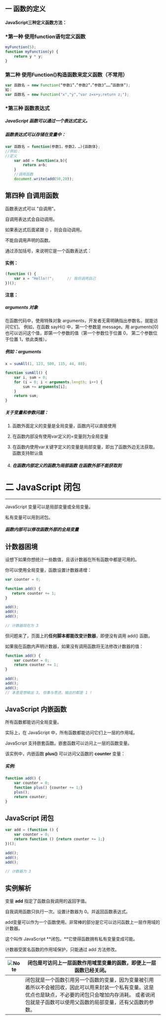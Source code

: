 ## 一 函数的定义

#### JavaScript三种定义函数方法：

### *第一种 使用function语句定义函数

```javascript
myFunction(5);
function myFunction(y) {
    return y * y;
}
```



### 第二种 使用Function()构造函数来定义函数（不常用）

```javascript
var 函数名 = new Function(“参数1”，”参数2”，”参数3”……”函数体”);
如：
var 函数名 = new Function("x","y","var z=x+y;return z;");
```



### *第三种 函数表达式

##### JavaScript 函数可以通过一个表达式定义。

##### 函数表达式可以存储在变量中：

```Javascript
var 函数名 = function(参数1，参数2，…){函数体};
//例如：
//定义
	var add = function(a,b){
		return a+b;
	}
	//调用函数
	document.write(add(50,20));
```



## 第四种 自调用函数

函数表达式可以 "自调用"。

自调用表达式会自动调用。

如果表达式后面紧跟 () ，则会自动调用。

不能自调用声明的函数。

通过添加括号，来说明它是一个函数表达式：

#### 实例：

```javascript
(function () {
    var x = "Hello!!";      // 我将调用自己
})();
```



#### 注意：

##### arguments 对象

在函数代码中，使用特殊对象 arguments，开发者无需明确指出参数名，就能访问它们。
例如，在函数 sayHi() 中，第一个参数是 message。用 arguments[0] 
也可以访问这个值，即第一个参数的值（第一个参数位于位置 0，
第二个参数位于位置 1，依此类推）。

##### 例如：arguments

```javascript
x = sumAll(1, 123, 500, 115, 44, 88);

function sumAll() {
    var i, sum = 0;
    for (i = 0; i < arguments.length; i++) {
        sum += arguments[i];
    }
    return sum;
}
```



#####  关于变量和参数问题：

1. 函数外面定义的变量是全局变量，函数内可以直接使用

2. 在函数内部没有使用var定义的=变量则为全局变量

3. 在函数内使用var关键字定义的变量是局部变量，即出了函数外边无法获取。
   函数支持默认值

4. ##### 在函数内部定义的函数为局部函数 在函数外部不能获取到

# 二 JavaScript 闭包

------

JavaScript 变量可以是局部变量或全局变量。

私有变量可以用到闭包。

##### 函数内部可以修改函数外部的全局变量

## 计数器困境

设想下如果你想统计一些数值，且该计数器在所有函数中都是可用的。

你可以使用全局变量，函数设置计数器递增：

```javascript
var counter = 0;
 
function add() {
   return counter += 1;
}
 
add();
add();
add();
 
// 计数器现在为 3
```

但问题来了，页面上的**任何脚本都能改变计数器**，即便没有调用 add() 函数。

如果我在函数内声明计数器，如果没有调用函数将无法修改计数器的值：

```javascript
function add() {
    var counter = 0;
    return counter += 1;
}
 
add();
add();
add();
// 本意是想输出 3, 但事与愿违，输出的都是 1 !
```



## JavaScript 内嵌函数

所有函数都能访问全局变量。   

实际上，在 JavaScript 中，所有函数都能访问它们上一层的作用域。

JavaScript 支持嵌套函数。嵌套函数可以访问上一层的函数变量。 

该实例中，内嵌函数 **plus()** 可以访问父函数的 **counter** 变量：

##### 实例:

```javascript
function add() {
    var counter = 0;
    function plus() {counter += 1;}
    plus();    
    return counter; 
}
```

## JavaScript 闭包

```javascript
var add = (function () {
    var counter = 0;
    return function () {return counter += 1;}
})();
 
add();
add();
add();
 
// 计数器为 3
```

## 实例解析

变量 **add** 指定了函数自我调用的返回字值。 

自我调用函数只执行一次。设置计数器为 0。并返回函数表达式。

add变量可以作为一个函数使用。非常棒的部分是它可以访问函数上一层作用域的计数器。 

这个叫作 JavaScript **闭包。**它使得函数拥有私有变量变成可能。

计数器受匿名函数的作用域保护，只能通过 add 方法修改。

| ![Note](http://www.runoob.com/images/lamp.jpg) | 闭包是可访问上一层函数作用域里变量的函数，即便上一层函数已经关闭。        |
| ---------------------------------------- | ---------------------------------------- |
|                                          | 闭包就是一个函数引用另一个函数的变量，因为变量被引用着所以不会被回收，因此可以用来封装一个私有变量。这是优点也是缺点，不必要的闭包只会增加内存消耗。  或者说闭包就是子函数可以使用父函数的局部变量，还有父函数的参数。 |









## 